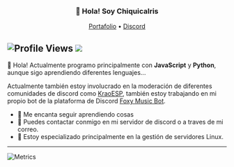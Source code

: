 
<h3 align="center">👋 Hola! Soy Chiquicalris</h3>
<p align="center">
  <a href="http://chiquicalris.tk">Portafolio</a> •
  <a href="https://discord.gg/3FBGND2">Discord</a>
</p>

![Profile Views](https://komarev.com/ghpvc/?username=chiquicalris-dev&color=7289da)
![](https://hit.yhype.me/github/profile?user_id=38810865)
---
💖 Hola! Actualmente programo principalmente con **JavaScript** y **Python**, aunque sigo aprendiendo diferentes lenguajes...

Actualmente también estoy involucrado en la moderación de diferentes comunidades de discord como [KraoESP](https://discord.gg/KraoESP), también estoy trabajando en mi propio bot de la plataforma de Discord [Foxy Music Bot](http://docs.foxybot.ga).

- 🌴 Me encanta seguir aprendiendo cosas
- 🌿 Puedes contactar conmigo en mi servidor de discord o a traves de mi correo.
- 🔌 Estoy especializado principalmente en la gestión de servidores Linux.

---
![Metrics](https://metrics.lecoq.io/chiquicalris-dev?template=classic&base.repositories=0&base.metadata=0&languages=1&languages.colors=github&languages.threshold=0%25&config.timezone=Europe%2FMadrid&config.animated=true)
